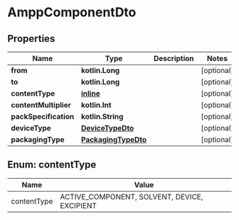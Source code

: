 
# AmppComponentDto

## Properties
Name | Type | Description | Notes
------------ | ------------- | ------------- | -------------
**from** | **kotlin.Long** |  |  [optional]
**to** | **kotlin.Long** |  |  [optional]
**contentType** | [**inline**](#ContentTypeEnum) |  |  [optional]
**contentMultiplier** | **kotlin.Int** |  |  [optional]
**packSpecification** | **kotlin.String** |  |  [optional]
**deviceType** | [**DeviceTypeDto**](DeviceTypeDto.md) |  |  [optional]
**packagingType** | [**PackagingTypeDto**](PackagingTypeDto.md) |  |  [optional]


<a name="ContentTypeEnum"></a>
## Enum: contentType
Name | Value
---- | -----
contentType | ACTIVE_COMPONENT, SOLVENT, DEVICE, EXCIPIENT




